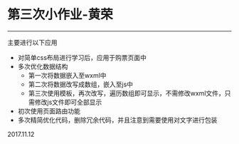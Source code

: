# 第三次小作业-黄荣
------------------
主要进行以下应用
* 对简单css布局进行学习后，应用于购票页面中
* 多次优化数据结构
  - 第一次将数据嵌入至wxml中
  - 第二次将数据改写成数组，嵌入至js中
  - 第三次使用模板，再次改写，遍历数组即可显示，不需修改wxml文件，只需修改js文件即可全部显示
* 初次使用页面路由功能
* 多次精简优化代码，删除冗余代码，并且注意到需要使用<text>对文字进行包装


 2017.11.12




